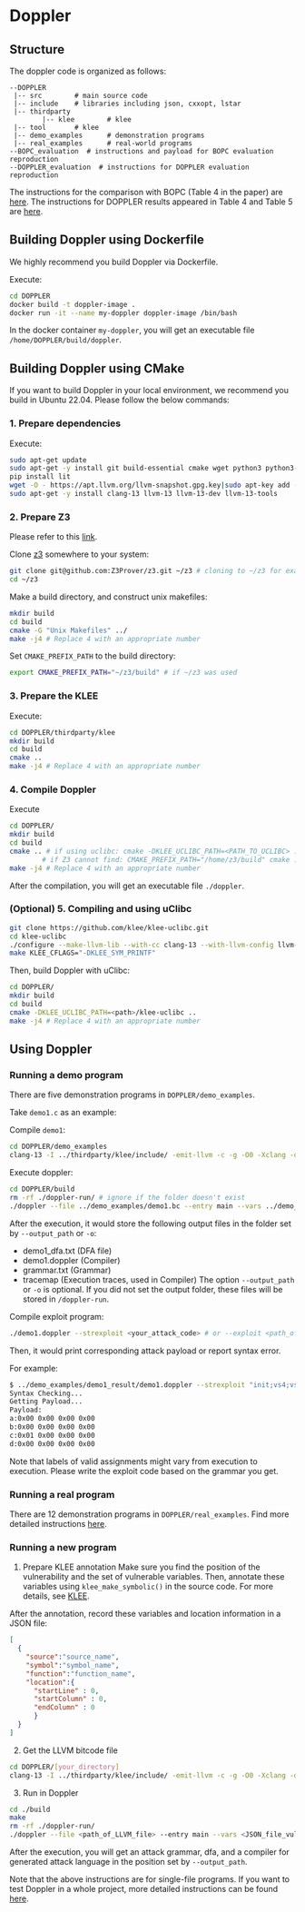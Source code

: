 # Doppler
## Structure
The doppler code is organized as follows:
```
--DOPPLER
 |-- src        # main source code
 |-- include    # libraries including json, cxxopt, lstar
 |-- thirdparty
        |-- klee        # klee
 |-- tool       # klee
 |-- demo_examples      # demonstration programs
 |-- real_examples      # real-world programs
--BOPC_evaluation  # instructions and payload for BOPC evaluation reproduction
--DOPPLER_evaluation  # instructions for DOPPLER evaluation reproduction
```
The instructions for the comparison with BOPC (Table 4 in the paper) are [here](./BOPC_evaluation/README.md).
The instructions for DOPPLER results appeared in Table 4 and Table 5 are [here](./DOPPLER_evaluation/README.md).

## Building Doppler using Dockerfile
We highly recommend you build Doppler via Dockerfile.

Execute:
```bash
cd DOPPLER
docker build -t doppler-image .
docker run -it --name my-doppler doppler-image /bin/bash 
```
In the docker container `my-doppler`, you will get an executable file `/home/DOPPLER/build/doppler`.

## Building Doppler using CMake
If you want to build Doppler in your local environment, we recommend you build in Ubuntu 22.04. Please follow the below commands:

### 1. Prepare dependencies
Execute:
```bash
sudo apt-get update
sudo apt-get -y install git build-essential cmake wget python3 python3-pip sqlite3 libsqlite3-dev
pip install lit
wget -O - https://apt.llvm.org/llvm-snapshot.gpg.key|sudo apt-key add -
sudo apt-get -y install clang-13 llvm-13 llvm-13-dev llvm-13-tools
```
### 2. Prepare Z3
Please refer to this [link](https://github.com/Z3Prover/z3/blob/master/README-CMake.md#unix-makefiles).

Clone [z3](https://github.com/Z3Prover/z3) somewhere to your system:

```bash
git clone git@github.com:Z3Prover/z3.git ~/z3 # cloning to ~/z3 for example
cd ~/z3
```
Make a build directory, and construct unix makefiles:
```bash
mkdir build
cd build
cmake -G "Unix Makefiles" ../
make -j4 # Replace 4 with an appropriate number
```
Set `CMAKE_PREFIX_PATH` to the build directory:
```bash
export CMAKE_PREFIX_PATH="~/z3/build" # if ~/z3 was used
```
### 3. Prepare the KLEE
Execute:
```bash
cd DOPPLER/thirdparty/klee
mkdir build
cd build
cmake ..
make -j4 # Replace 4 with an appropriate number
```
### 4. Compile Doppler
Execute
```bash
cd DOPPLER/
mkdir build
cd build
cmake .. # if using uclibc: cmake -DKLEE_UCLIBC_PATH=<PATH_TO_UCLIBC> ..
        # if Z3 cannot find: CMAKE_PREFIX_PATH="/home/z3/build" cmake ..
make -j4 # Replace 4 with an appropriate number
```
After the compilation, you will get an executable file `./doppler`.

### (Optional) 5. Compiling and using uClibc

```bash
git clone https://github.com/klee/klee-uclibc.git
cd klee-uclibc
./configure --make-llvm-lib --with-cc clang-13 --with-llvm-config llvm-config-13
make KLEE_CFLAGS="-DKLEE_SYM_PRINTF"
```
Then, build Doppler with uClibc:

```bash
cd DOPPLER/
mkdir build
cd build
cmake -DKLEE_UCLIBC_PATH=<path>/klee-uclibc ..
make -j4 # Replace 4 with an appropriate number
```

## Using Doppler
### Running a demo program
There are five demonstration programs in `DOPPLER/demo_examples`.

Take `demo1.c` as an example:

Compile `demo1`:
```bash
cd DOPPLER/demo_examples
clang-13 -I ../thirdparty/klee/include/ -emit-llvm -c -g -O0 -Xclang -disable-O0-optnone -fno-discard-value-names demo1.c -o demo1.bc
```
Execute doppler:
```bash
cd DOPPLER/build
rm -rf ./doppler-run/ # ignore if the folder doesn't exist
./doppler --file ../demo_examples/demo1.bc --entry main --vars ../demo_examples/demo1.json --src ../demo_examples/demo1.c --use_src true --compiler demo1.doppler --lstar true --dfa demo1_dfa.txt -o ../demo_examples/demo1_result
```
After the execution, it would store the following output files in the folder set by `--output_path` or `-o`:
* demo1_dfa.txt    (DFA file)
* demo1.doppler (Compiler)
* grammar.txt (Grammar)
* tracemap (Execution traces, used in Compiler)
The option `--output_path` or `-o` is optional. If you did not set the output folder, these files will be stored in `/doppler-run`.

Compile exploit program:
```bash
./demo1.doppler --strexploit <your_attack_code> # or --exploit <path_of_your_attack_code>
```
Then, it would print corresponding attack payload or report syntax error.

For example:
```bash
$ ../demo_examples/demo1_result/demo1.doppler --strexploit "init;vs4;vs2"
Syntax Checking...
Getting Payload...
Payload: 
a:0x00 0x00 0x00 0x00 
b:0x00 0x00 0x00 0x00 
c:0x01 0x00 0x00 0x00 
d:0x00 0x00 0x00 0x00 
```
Note that labels of valid assignments might vary from execution to execution. Please write the exploit code based on the grammar you get.

### Running a real program
There are 12 demonstration programs in `DOPPLER/real_examples`. Find more detailed instructions [here](./DOPPLER/README.md).

### Running a new program
1. Prepare KLEE annotation
Make sure you find the position of the vulnerability and the set of vulnerable variables. Then, annotate these variables using `klee_make_symbolic()` in the source code. For more details, see [KLEE](https://klee-se.org/tutorials/testing-function/).

After the annotation, record these variables and location information in a JSON file:
```json
[
  {
    "source":"source_name",
    "symbol":"symbol_name",
    "function":"function_name",
    "location":{
      "startLine" : 0,
      "startColumn" : 0,
      "endColumn" : 0
      }
  }
]
```

2. Get the LLVM bitcode file
```bash
cd DOPPLER/[your_directory]
clang-13 -I ../thirdparty/klee/include/ -emit-llvm -c -g -O0 -Xclang -disable-O0-optnone -fno-discard-value-names <input_source_code> -o <output_bitcode>
```
3. Run in Doppler
```bash
cd ./build
make
rm -rf ./doppler-run/
./doppler --file <path_of_LLVM_file> --entry main --vars <JSON_file_vul_var> --src <path_of_source_code> --use_src true --compiler <attck_compiler_name> --lstar <bool> --dfa <dfa_file_name> --output_path <folder_to_store_outputs>
```
After the execution, you will get an attack grammar, dfa, and a compiler for generated attack language in the position set by `--output_path`.

Note that the above instructions are for single-file programs. If you want to test Doppler in a whole project, more detailed instructions can be found [here](./DOPPLER/README.md).
